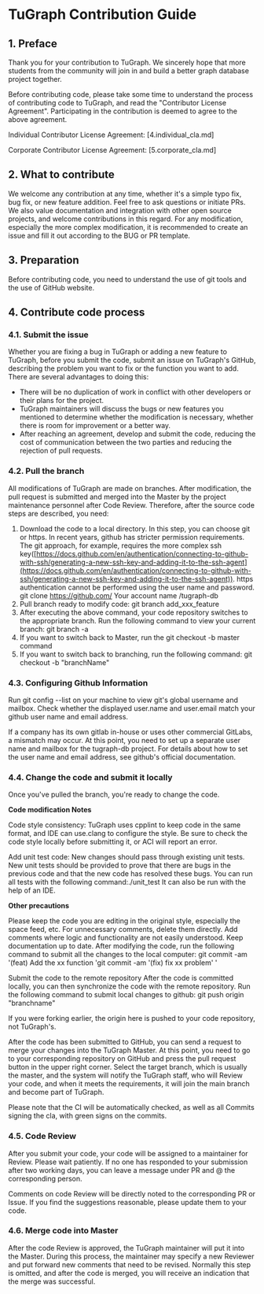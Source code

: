 # TuGraph Contribution Guide

## 1. Preface

Thank you for your contribution to TuGraph. We sincerely hope that more students from the community will join in and build a better graph database project together.

Before contributing code, please take some time to understand the process of contributing code to TuGraph, and read the "Contributor License Agreement". Participating in the contribution is deemed to agree to the above agreement.

Individual Contributor License Agreement: [4.individual_cla.md]

Corporate Contributor License Agreement: [5.corporate_cla.md]

## 2. What to contribute

We welcome any contribution at any time, whether it's a simple typo fix, bug fix, or new feature addition. Feel free to ask questions or initiate PRs. We also value documentation and integration with other open source projects, and welcome contributions in this regard. For any modification, especially the more complex modification, it is recommended to create an issue and fill it out according to the BUG or PR template.

## 3. Preparation

Before contributing code, you need to understand the use of git tools and the use of GitHub website.

## 4. Contribute code process

### 4.1. Submit the issue

Whether you are fixing a bug in TuGraph or adding a new feature to TuGraph, before you submit the code, submit an issue on TuGraph's GitHub, describing the problem you want to fix or the function you want to add. There are several advantages to doing this:

- There will be no duplication of work in conflict with other developers or their plans for the project.
- TuGraph maintainers will discuss the bugs or new features you mentioned to determine whether the modification is necessary, whether there is room for improvement or a better way.
- After reaching an agreement, develop and submit the code, reducing the cost of communication between the two parties and reducing the rejection of pull requests.

### 4.2. Pull the branch

All modifications of TuGraph are made on branches. After modification, the pull request is submitted and merged into the Master by the project maintenance personnel after Code Review. Therefore, after the source code steps are described, you need:

1. Download the code to a local directory. In this step, you can choose git or https. In recent years, github has stricter permission requirements. The git approach, for example, requires the more complex ssh key([https://docs.github.com/en/authentication/connecting-to-github-with-ssh/generating-a-new-ssh-key-and-adding-it-to-the-ssh-agent](https://docs.github.com/en/authentication/connecting-to-github-with-ssh/generating-a-new-ssh-key-and-adding-it-to-the-ssh-agent)). https authentication cannot be performed using the user name and password. git clone https://github.com/ Your account name /tugraph-db
2. Pull branch ready to modify code:
   git branch add_xxx_feature
3. After executing the above command, your code repository switches to the appropriate branch. Run the following command to view your current branch: git branch -a
4. If you want to switch back to Master, run the git checkout -b master command
5. If you want to switch back to branching, run the following command: git checkout -b "branchName"

### 4.3. Configuring Github Information

Run git config --list on your machine to view git's global username and mailbox. Check whether the displayed user.name and user.email match your github user name and email address.

If a company has its own gitlab in-house or uses other commercial GitLabs, a mismatch may occur. At this point, you need to set up a separate user name and mailbox for the tugraph-db project. For details about how to set the user name and email address, see github's official documentation.

### 4.4. Change the code and submit it locally

Once you've pulled the branch, you're ready to change the code.

**Code modification Notes**

Code style consistency: TuGraph uses cpplint to keep code in the same format, and IDE can use.clang to configure the style. Be sure to check the code style locally before submitting it, or ACI will report an error.

Add unit test code: New changes should pass through existing unit tests. New unit tests should be provided to prove that there are bugs in the previous code and that the new code has resolved these bugs. You can run all tests with the following command:./unit_test
It can also be run with the help of an IDE.

**Other precautions**

Please keep the code you are editing in the original style, especially the space feed, etc. For unnecessary comments, delete them directly. Add comments where logic and functionality are not easily understood. Keep documentation up to date. After modifying the code, run the following command to submit all the changes to the local computer:
git commit -am '(feat) Add the xx function 'git commit -am '(fix) fix xx problem' '

Submit the code to the remote repository
After the code is committed locally, you can then synchronize the code with the remote repository. Run the following command to submit local changes to github: git push origin "branchname"

If you were forking earlier, the origin here is pushed to your code repository, not TuGraph's.

After the code has been submitted to GitHub, you can send a request to merge your changes into the TuGraph Master. At this point, you need to go to your corresponding repository on GitHub and press the pull request button in the upper right corner. Select the target branch, which is usually the master, and the system will notify the TuGraph staff, who will Review your code, and when it meets the requirements, it will join the main branch and become part of TuGraph.

Please note that the CI will be automatically checked, as well as all Commits signing the cla, with green signs on the commits.

### 4.5. Code Review

After you submit your code, your code will be assigned to a maintainer for Review. Please wait patiently. If no one has responded to your submission after two working days, you can leave a message under PR and @ the corresponding person.

Comments on code Review will be directly noted to the corresponding PR or Issue. If you find the suggestions reasonable, please update them to your code.

### 4.6. Merge code into Master

After the code Review is approved, the TuGraph maintainer will put it into the Master. During this process, the maintainer may specify a new Reviewer and put forward new comments that need to be revised. Normally this step is omitted, and after the code is merged, you will receive an indication that the merge was successful.
